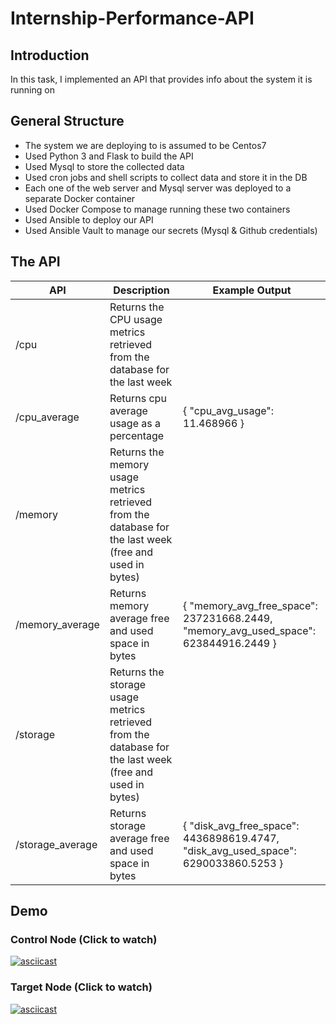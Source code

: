 # Internship-Performance-API

## Introduction
In this task, I implemented an API that provides info about the system it is running on

## General Structure
- The system we are deploying to is assumed to be Centos7
- Used Python 3 and Flask to build the API
- Used Mysql to store the collected data
- Used cron jobs and shell scripts to collect data and store it in the DB
- Each one of the web server and Mysql server was deployed to a separate Docker container
- Used Docker Compose to manage running these two containers
- Used Ansible to deploy our API
- Used Ansible Vault to manage our secrets (Mysql & Github credentials)

## The API
| API              | Description                                                                                              | Example Output                                                                       |
|------------------|----------------------------------------------------------------------------------------------------------|--------------------------------------------------------------------------------------|
| /cpu             | Returns the CPU usage metrics retrieved from the database for the last week                              |                                                                                      |
| /cpu_average     | Returns cpu average usage as a percentage                                                                | { "cpu_avg_usage": 11.468966 }                                                       |
| /memory          | Returns the memory usage metrics retrieved from the database for the last week (free and used in bytes)  |                                                                                      |
| /memory_average  | Returns memory average free and used space in bytes                                                      | { "memory_avg_free_space": 237231668.2449, "memory_avg_used_space": 623844916.2449 } |
| /storage         | Returns the storage usage metrics retrieved from the database for the last week (free and used in bytes) |                                                                                      |
| /storage_average | Returns storage average free and used space in bytes                                                     | { "disk_avg_free_space": 4436898619.4747, "disk_avg_used_space": 6290033860.5253 }   |

## Demo

### Control Node (Click to watch)
[![asciicast](https://asciinema.org/a/T5YD1v1mJSJAsJFdI6XHXhmvh.png)](https://asciinema.org/a/T5YD1v1mJSJAsJFdI6XHXhmvh)

### Target Node (Click to watch)
[![asciicast](https://asciinema.org/a/tceGVaV1Ezl7oDmcCTOaxkGMU.png)](https://asciinema.org/a/tceGVaV1Ezl7oDmcCTOaxkGMU)
